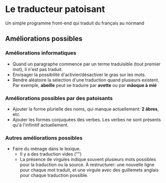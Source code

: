 # Le traducteur patoisant

Un simple programme front-end qui traduit du français au normand

## Améliorations possibles

### Améliorations informatiques

- Quand un paragraphe commence par un terme traduisible (tout premier mot), il n'est pas traduit.
- Envisager la possibilité d'activier/désactiver le gras sur les mots.
- Rendre aléatoire la sélection d'une traduction quand plusieurs existent. Par exemple, **abeille** peut se traduire par **avette** ou par **mâoque à mié**

### Améliorations possibles par des patoisants

- Ajouter la forme plurielle des noms, qui manque actuellement: **2 âbres**, etc.
- Ajouter les formes conjuquées des verbes. Les verbes ne sont présents qu'à l'infinitif actuellement.

### Autres améliorations possibles

- Faire du ménage dans le lexique.
    - Il y a des traduction vides ("")
    - La présence de virgules indique souvent plusieurs mots possibles pour la traduction ou la source. À restructurer: une nouvelle ligne pour chaque mot traduit, et une virgule avec des guillemets anglais pour chaque traduction possible.
